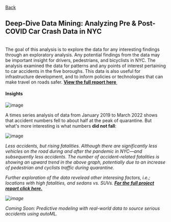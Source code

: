 [Back](https://zenjen-devs.github.io)

## Deep-Dive Data Mining: Analyzing Pre & Post-COVID Car Crash Data in NYC
<br>
The goal of this analysis is to explore the data for any interesting findings through an exploratory analysis. Any potential findings from the data may be important insight for drivers, pedestrians, and bicyclists in NYC. The analysis examined the data for patterns and any points of interest pertaining to car accidents in the five boroughs. This data is also useful for infrastructure development, and to inform policies or technologies that can make travel on roads safer. <a href="pdfs/NYC_CrashData_EDA_2019-2022_JenArriaza.pdf" class="image fit"><b>View the full report here </b> <img style="vertical-align:middle" src="https://cdn-icons-png.flaticon.com/512/376/376007.png" height="12" width="12"/></a>

#### Insights

![image](https://user-images.githubusercontent.com/84609216/178160896-f2e439e0-2677-4d1b-96b6-56f35c1d574a.png)

A times series analysis of data from January 2019 to March 2022 shows that accident numbers fell to about half at the peak of quarantine. But what's more interesting is what numbers <b> did not fall</b>: <br>

![image](https://user-images.githubusercontent.com/84609216/178161094-70986a9c-9036-4115-a868-de93b4fb7321.png)

<i>Less accidents, but rising fatalities<i>. Although there are significantly less vehicles on the road during and after the pandemic in NYC—and subsequently less accidents. The number of accident-related fatalities is showing an upward trend in the above graph, potentially due to an increase of pedestrian and cyclists traffic during quarantine. <br>
  
Further exploration of the data revelead other interesing factors, i.e.; locations with high fatalities, and sedans vs. SUVs. <a href="pdfs/NYC_CrashData_EDA_2019-2022_JenArriaza.pdf" class="image fit"><b>For the full project report click here.</b></a>
  

  ![image](https://user-images.githubusercontent.com/84609216/178176439-7813c41a-73d6-4e58-87af-a06cea9cf8df.png)
  
<i>Coming Soon</i>: Predictive modeling with real-world data to source serious accidents using autoML.
